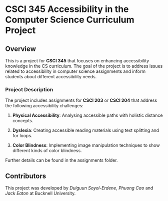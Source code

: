 # CSCI 345 Accessibility in the Computer Science Curriculum Project

## Overview

This is a project for **CSCI 345** that focuses on enhancing accessibility knowledge in the CS curriculum. The goal of the project is to address issues related to accessibility in computer science assignments and inform students about different accessibility needs. 

### Project Description

The project includes assignments for **CSCI 203** or **CSCI 204** that address the following accessibility challenges:

1. **Physical Accessibility**: Analysing accessible paths with holistic distance concepts.

2. **Dyslexia**: Creating accessible reading materials using text splitting and for loops.

3. **Color Blindness**: Implementing image manipulation techniques to show different kinds of color blindness.

Further details can be found in the assignments folder.

## Contributors

This project was developed by *Dulguun Soyol-Erdene*, *Phuong Cao* and *Jack Eaton* at Bucknell University. 
